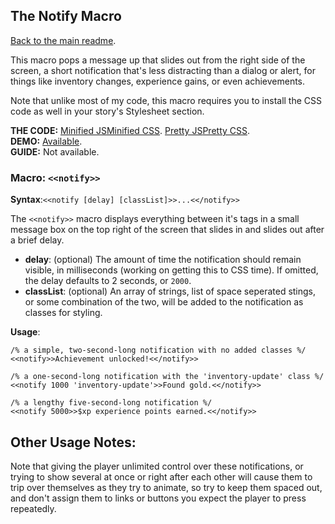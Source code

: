 ## The Notify Macro

[Back to the main readme](https://github.com/ChapelR/custom-macros-for-sugarcube-2/blob/master/readme.md).

This macro pops a message up that slides out from the right side of the screen, a short notification that's less distracting than a dialog or alert, for things like inventory changes, experience gains, or even achievements.

Note that unlike most of my code, this macro requires you to install the CSS code as well in your story's Stylesheet section.

**THE CODE:** [Minified JS](https://github.com/ChapelR/custom-macros-for-sugarcube-2/blob/master/scripts/minified/notify.min.js)[Minified CSS](https://github.com/ChapelR/custom-macros-for-sugarcube-2/blob/master/scripts/minified/notify.min.css). [Pretty JS](https://github.com/ChapelR/custom-macros-for-sugarcube-2/blob/master/scripts/notify.js)[Pretty CSS](https://github.com/ChapelR/custom-macros-for-sugarcube-2/blob/master/scripts/notify.css).  
**DEMO:** [Available](http://holylandgame.com/custom-macros.html).  
**GUIDE:** Not available.

### Macro: `<<notify>>`

**Syntax**:`<<notify [delay] [classList]>>...<</notify>>`

The `<<notify>>` macro displays everything between it's tags in a small message box on the top right of the screen that slides in and slides out after a brief delay.

 * **delay**: (optional) The amount of time the notification should remain visible, in milliseconds (working on getting this to CSS time).  If omitted, the delay defaults to 2 seconds, or `2000`.
 * **classList**: (optional) An array of strings, list of space seperated stings, or some combination of the two, will be added to the notification as classes for styling.

**Usage**:
```
/% a simple, two-second-long notification with no added classes %/
<<notify>>Achievement unlocked!<</notify>>

/% a one-second-long notification with the 'inventory-update' class %/
<<notify 1000 'inventory-update'>>Found gold.<</notify>>

/% a lengthy five-second-long notification %/
<<notify 5000>>$xp experience points earned.<</notify>>
```

## Other Usage Notes:

Note that giving the player unlimited control over these notifications, or trying to show several at once or right after each other will cause them to trip over themselves as they try to animate, so try to keep them spaced out, and don't assign them to links or buttons you expect the player to press repeatedly.